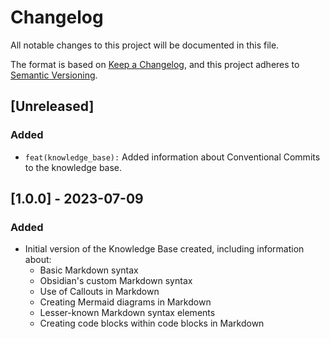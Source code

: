 # Changelog

All notable changes to this project will be documented in this file.

The format is based on [Keep a Changelog](https://keepachangelog.com/en/1.0.0/),
and this project adheres to [Semantic Versioning](https://semver.org/spec/v2.0.0.html).

## [Unreleased]

### Added

- `feat(knowledge_base):` Added information about Conventional Commits to the knowledge base.

## [1.0.0] - 2023-07-09

### Added

- Initial version of the Knowledge Base created, including information about:
  - Basic Markdown syntax
  - Obsidian's custom Markdown syntax
  - Use of Callouts in Markdown
  - Creating Mermaid diagrams in Markdown
  - Lesser-known Markdown syntax elements
  - Creating code blocks within code blocks in Markdown
